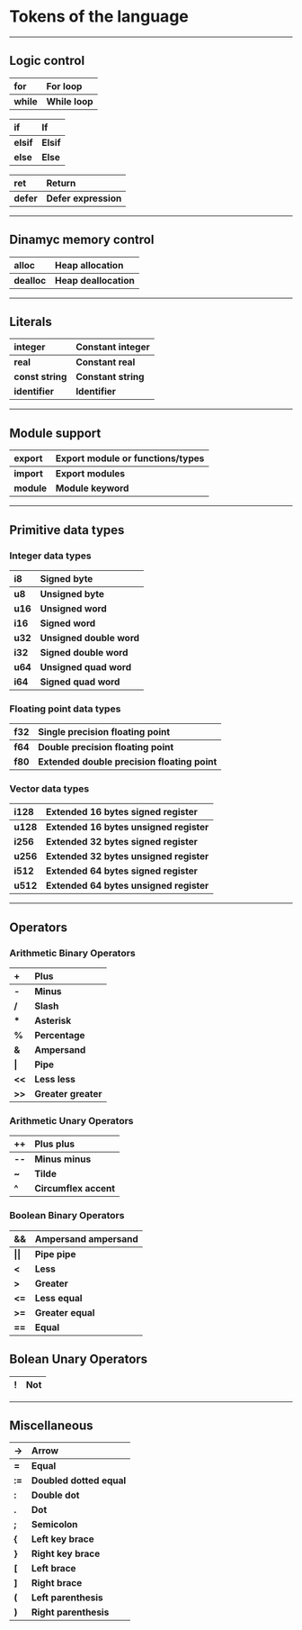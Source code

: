 # **Tokens of the language**

-----

## **Logic control**

| **for**   |  **For loop**  |
| :-        | :-             |
| **while** | **While loop** |

| **if**      | **If**     |
| :-          | :-         |
| **elsif**   | **Elsif**  |
| **else**    | **Else**   |

| **ret**     | **Return**           |
| :-          | :-                   |
| **defer**   | **Defer expression** |

-----

## **Dinamyc memory control**

| **alloc**   | **Heap allocation**   |
| :-          | :-                    |
| **dealloc** | **Heap deallocation** |

-----

## **Literals**

| **integer**      | **Constant integer**         |
| :-               | :-                  |
| **real**         | **Constant real**            |
| **const string** | **Constant string** |
| **identifier**   | **Identifier**      |

-----

## **Module support**

| **export** | **Export module or functions/types** |
| :-         | :-                                   |
| **import** | **Export modules**                   |
| **module** | **Module keyword**                   |

-----

## **Primitive data types**

### **Integer data types**

| **i8**  | **Signed byte**           |
| :-      | :-                        |
| **u8**  | **Unsigned byte**         |
| **u16** | **Unsigned word**         |
| **i16** | **Signed word**           |
| **u32** | **Unsigned double word**  |
| **i32** | **Signed double word**    |
| **u64** | **Unsigned quad word**    |
| **i64** | **Signed quad word**      |

### **Floating point data types**

| **f32** | **Single precision floating point**           |
| :-      | :-                                            |
| **f64** | **Double precision floating point**           |
| **f80** | **Extended double precision floating point**  |

### **Vector data types**

| **i128** | **Extended 16 bytes signed register**   |
| :-       | :-                                      |
| **u128** | **Extended 16 bytes unsigned register** |
| **i256** | **Extended 32 bytes signed register**   |
| **u256** | **Extended 32 bytes unsigned register** |
| **i512** | **Extended 64 bytes signed register**   |
| **u512** | **Extended 64 bytes unsigned register** |

-----

## **Operators**

### **Arithmetic Binary Operators**

| **+**  | **Plus**            |
| :-     | :-                  |
| **-**  | **Minus**           |
| **/**  | **Slash**           |
| **\*** | **Asterisk**        |
| **%**  | **Percentage**      |
| **&**  | **Ampersand**       |
| **\|** | **Pipe**            |
| **<<** | **Less less**       |
| **>>** | **Greater greater** |

### **Arithmetic Unary Operators**

| **++**  | **Plus plus**         |
| :-      | :-                    |
| **--**  | **Minus minus**       |
| **~**   | **Tilde**             |
| **^**   | **Circumflex accent** |

### **Boolean Binary Operators**

| **&&**   | **Ampersand ampersand** |
| :-       | :-                      |
| **\|\|** | **Pipe pipe**           |
| **<**    | **Less**                |
| **>**    | **Greater**             |
| **<=**   | **Less equal**          |
| **>=**   | **Greater equal**       |
| **==**   | **Equal**               |

## **Bolean Unary Operators**

| **!** | **Not** |
| :-    | :-      |

-----

## **Miscellaneous**

| **->**      | **Arrow**                |
| :-          | :-                       |
| **=**       | **Equal**                |
| **:=**      | **Doubled dotted equal** |
| **:**       | **Double dot**           |
| **.**       | **Dot**                  |
| **;**       | **Semicolon**            |
| **{**       | **Left key brace**       |
| **}**       | **Right key brace**      |
| **[**       | **Left brace**           |
| **]**       | **Right brace**          |
| **(**       | **Left parenthesis**     |
| **)**       | **Right parenthesis**    |
